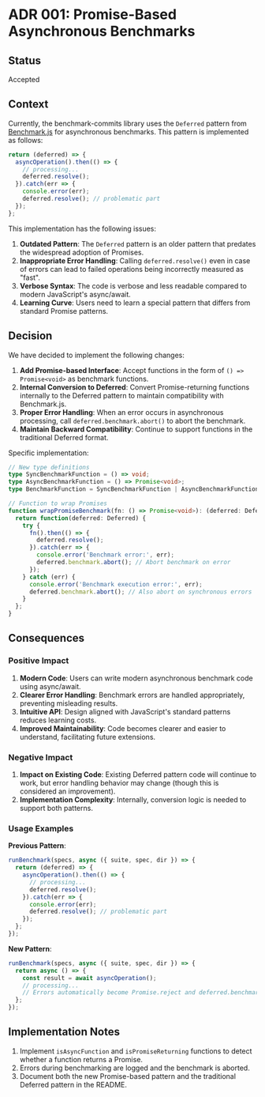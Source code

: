 # ADR 001: Promise-Based Asynchronous Benchmarks

## Status

Accepted

## Context

Currently, the benchmark-commits library uses the `Deferred` pattern from [Benchmark.js](https://benchmarkjs.com/) for asynchronous benchmarks. This pattern is implemented as follows:

```javascript
return (deferred) => {
  asyncOperation().then(() => {
    // processing...
    deferred.resolve();
  }).catch(err => {
    console.error(err);
    deferred.resolve(); // problematic part
  });
};
```

This implementation has the following issues:

1. **Outdated Pattern**: The `Deferred` pattern is an older pattern that predates the widespread adoption of Promises.
2. **Inappropriate Error Handling**: Calling `deferred.resolve()` even in case of errors can lead to failed operations being incorrectly measured as "fast".
3. **Verbose Syntax**: The code is verbose and less readable compared to modern JavaScript's async/await.
4. **Learning Curve**: Users need to learn a special pattern that differs from standard Promise patterns.

## Decision

We have decided to implement the following changes:

1. **Add Promise-based Interface**: Accept functions in the form of `() => Promise<void>` as benchmark functions.
2. **Internal Conversion to Deferred**: Convert Promise-returning functions internally to the Deferred pattern to maintain compatibility with Benchmark.js.
3. **Proper Error Handling**: When an error occurs in asynchronous processing, call `deferred.benchmark.abort()` to abort the benchmark.
4. **Maintain Backward Compatibility**: Continue to support functions in the traditional Deferred format.

Specific implementation:

```typescript
// New type definitions
type SyncBenchmarkFunction = () => void;
type AsyncBenchmarkFunction = () => Promise<void>;
type BenchmarkFunction = SyncBenchmarkFunction | AsyncBenchmarkFunction;

// Function to wrap Promises
function wrapPromiseBenchmark(fn: () => Promise<void>): (deferred: Deferred) => void {
  return function(deferred: Deferred) {
    try {
      fn().then(() => {
        deferred.resolve();
      }).catch(err => {
        console.error('Benchmark error:', err);
        deferred.benchmark.abort(); // Abort benchmark on error
      });
    } catch (err) {
      console.error('Benchmark execution error:', err);
      deferred.benchmark.abort(); // Also abort on synchronous errors
    }
  };
}
```

## Consequences

### Positive Impact

1. **Modern Code**: Users can write modern asynchronous benchmark code using async/await.
2. **Clearer Error Handling**: Benchmark errors are handled appropriately, preventing misleading results.
3. **Intuitive API**: Design aligned with JavaScript's standard patterns reduces learning costs.
4. **Improved Maintainability**: Code becomes clearer and easier to understand, facilitating future extensions.

### Negative Impact

1. **Impact on Existing Code**: Existing Deferred pattern code will continue to work, but error handling behavior may change (though this is considered an improvement).
2. **Implementation Complexity**: Internally, conversion logic is needed to support both patterns.

### Usage Examples

**Previous Pattern**:
```javascript
runBenchmark(specs, async ({ suite, spec, dir }) => {
  return (deferred) => {
    asyncOperation().then(() => {
      // processing...
      deferred.resolve();
    }).catch(err => {
      console.error(err);
      deferred.resolve(); // problematic part
    });
  };
});
```

**New Pattern**:
```javascript
runBenchmark(specs, async ({ suite, spec, dir }) => {
  return async () => {
    const result = await asyncOperation();
    // processing...
    // Errors automatically become Promise.reject and deferred.benchmark.abort() is called internally
  };
});
```

## Implementation Notes

1. Implement `isAsyncFunction` and `isPromiseReturning` functions to detect whether a function returns a Promise.
2. Errors during benchmarking are logged and the benchmark is aborted.
3. Document both the new Promise-based pattern and the traditional Deferred pattern in the README.
